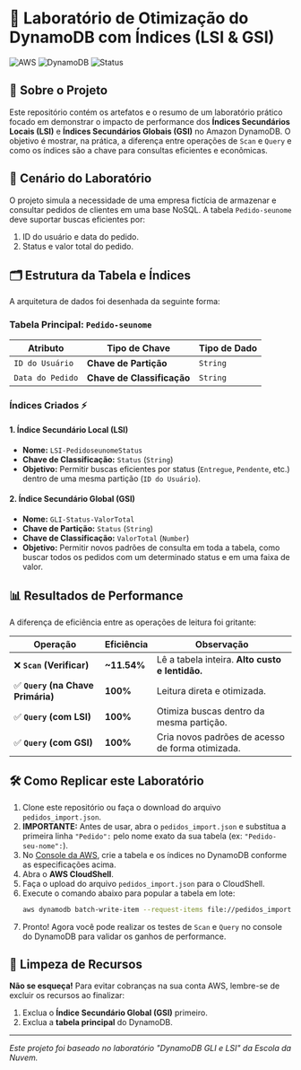 # 🚀 Laboratório de Otimização do DynamoDB com Índices (LSI & GSI)

![AWS](https://img.shields.io/badge/AWS-232F3E?style=for-the-badge&logo=amazon-aws&logoColor=white) ![DynamoDB](https://img.shields.io/badge/DynamoDB-4053D6?style=for-the-badge&logo=amazondynamodb&logoColor=white) ![Status](https://img.shields.io/badge/Status-Concluído-brightgreen?style=for-the-badge)

## 🎯 Sobre o Projeto

Este repositório contém os artefatos e o resumo de um laboratório prático focado em demonstrar o impacto de performance dos **Índices Secundários Locais (LSI)** e **Índices Secundários Globais (GSI)** no Amazon DynamoDB. O objetivo é mostrar, na prática, a diferença entre operações de `Scan` e `Query` e como os índices são a chave para consultas eficientes e econômicas.

## 📝 Cenário do Laboratório

O projeto simula a necessidade de uma empresa fictícia de armazenar e consultar pedidos de clientes em uma base NoSQL.  A tabela `Pedido-seunome` deve suportar buscas eficientes por:
1.  ID do usuário e data do pedido.
2.  Status e valor total do pedido.

## 🗂️ Estrutura da Tabela e Índices

A arquitetura de dados foi desenhada da seguinte forma:

### Tabela Principal: `Pedido-seunome`
| Atributo | Tipo de Chave | Tipo de Dado |
|---|---|---|
| `ID do Usuário` | **Chave de Partição** | `String` |
| `Data do Pedido`| **Chave de Classificação** | `String` |

### Índices Criados ⚡

#### 1. Índice Secundário Local (LSI)
- **Nome:** `LSI-PedidoseunomeStatus` 
- **Chave de Classificação:** `Status` (`String`)
- **Objetivo:** Permitir buscas eficientes por status (`Entregue`, `Pendente`, etc.) dentro de uma mesma partição (`ID do Usuário`).

#### 2. Índice Secundário Global (GSI)
- **Nome:** `GLI-Status-ValorTotal` 
- **Chave de Partição:** `Status` (`String`)
- **Chave de Classificação:** `ValorTotal` (`Number`)
- **Objetivo:** Permitir novos padrões de consulta em toda a tabela, como buscar todos os pedidos com um determinado status e em uma faixa de valor.

## 📊 Resultados de Performance

A diferença de eficiência entre as operações de leitura foi gritante:

| Operação | Eficiência | Observação |
|---|---|---|
| ❌ **`Scan` (Verificar)** | **~11.54%**  | Lê a tabela inteira. **Alto custo e lentidão.** |
| ✅ **`Query` (na Chave Primária)** | **100%**  | Leitura direta e otimizada. |
| ✅ **`Query` (com LSI)** | **100%**  | Otimiza buscas dentro da mesma partição. |
| ✅ **`Query` (com GSI)** | **100%**  | Cria novos padrões de acesso de forma otimizada. |

## 🛠️ Como Replicar este Laboratório

1.  Clone este repositório ou faça o download do arquivo `pedidos_import.json`.
2.  **IMPORTANTE:** Antes de usar, abra o `pedidos_import.json` e substitua a primeira linha `"Pedido":` pelo nome exato da sua tabela (ex: `"Pedido-seu-nome":`).
3.  No [Console da AWS](https://aws.amazon.com/console/), crie a tabela e os índices no DynamoDB conforme as especificações acima.
4.  Abra o **AWS CloudShell**.
5.  Faça o upload do arquivo `pedidos_import.json` para o CloudShell.
6.  Execute o comando abaixo para popular a tabela em lote:
    ```bash
    aws dynamodb batch-write-item --request-items file://pedidos_import.json
    ```
7.  Pronto! Agora você pode realizar os testes de `Scan` e `Query` no console do DynamoDB para validar os ganhos de performance.

## 🧹 Limpeza de Recursos

**Não se esqueça!** Para evitar cobranças na sua conta AWS, lembre-se de excluir os recursos ao finalizar:
1.  Exclua o **Índice Secundário Global (GSI)** primeiro. 
2.  Exclua a **tabela principal** do DynamoDB. 

---
*Este projeto foi baseado no laboratório "DynamoDB GLI e LSI" da Escola da Nuvem.*